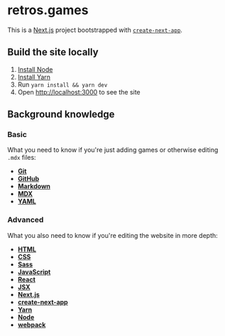 # retros.games

This is a [Next.js](https://nextjs.org/) project bootstrapped with [`create-next-app`](https://github.com/vercel/next.js/tree/canary/package/create-next-app).

## Build the site locally

1. [Install Node](https://nodejs.org/en/download/)
2. [Install Yarn](https://classic.yarnpkg.com/en/docs/install)
3. Run `yarn install && yarn dev`
4. Open [http://localhost:3000](http://localhost:3000) to see the site

## Background knowledge

### Basic

What you need to know if you're just adding games or otherwise editing `.mdx` files:

- **[Git](https://git-scm.com/)**
- **[GitHub](https://github.com/)**
- **[Markdown](https://www.markdownguide.org/)**
- **[MDX](https://mdxjs.com/)**
- **[YAML](https://wikipedia.org/wiki/YAML)**

### Advanced

What you also need to know if you're editing the website in more depth:

- **[HTML](https://developer.mozilla.org/en-US/docs/Web/HTML)**
- **[CSS](https://developer.mozilla.org/en-US/docs/Web/CSS)**
- **[Sass](https://sass-lang.com)**
- **[JavaScript](https://developer.mozilla.org/en-US/docs/Glossary/JavaScript)**
- **[React](https://reactjs.org/)**
- **[JSX](https://reactjs.org/docs/introducing-jsx.html)**
- **[Next.js](https://nextjs.org/)**
- **[create-next-app](https://github.com/vercel/next.js/tree/canary/package/create-next-app)**
- **[Yarn](https://yarnpkg.com/)**
- **[Node](https://nodejs.org)**
- **[webpack](https://webpack.js.org)**
